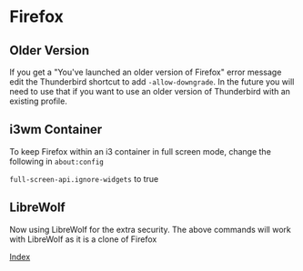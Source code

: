 # Firefox

## Older Version

If you get a "You've launched an older version of Firefox" error message edit
the Thunderbird shortcut to add `-allow-downgrade`. In the future you will need to
use that if you want to use an older version of Thunderbird with an existing
profile. 

## i3wm Container

To keep Firefox within an i3 container in full screen mode, change the following
in `about:config`

`full-screen-api.ignore-widgets` to true

## LibreWolf 

Now using LibreWolf for the extra security. The above commands will work with
LibreWolf as it is a clone of Firefox

[Index](index.md)
